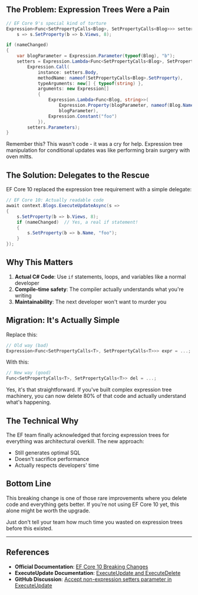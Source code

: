 ## The Problem: Expression Trees Were a Pain

```csharp
// EF Core 9's special kind of torture
Expression<Func<SetPropertyCalls<Blog>, SetPropertyCalls<Blog>>> setters =
    s => s.SetProperty(b => b.Views, 8);

if (nameChanged)
{
    var blogParameter = Expression.Parameter(typeof(Blog), "b");
    setters = Expression.Lambda<Func<SetPropertyCalls<Blog>, SetPropertyCalls<Blog>>>(
        Expression.Call(
            instance: setters.Body,
            methodName: nameof(SetPropertyCalls<Blog>.SetProperty),
            typeArguments: new[] { typeof(string) },
            arguments: new Expression[]
            {
                Expression.Lambda<Func<Blog, string>>(
                    Expression.Property(blogParameter, nameof(Blog.Name)),
                    blogParameter),
                Expression.Constant("foo")
            }),
        setters.Parameters);
}
```

Remember this? This wasn't code - it was a cry for help. Expression tree manipulation for conditional updates was like performing brain surgery with oven mitts.

## The Solution: Delegates to the Rescue

EF Core 10 replaced the expression tree requirement with a simple delegate:

```csharp
// EF Core 10: Actually readable code
await context.Blogs.ExecuteUpdateAsync(s =>
{
    s.SetProperty(b => b.Views, 8);
    if (nameChanged)  // Yes, a real if statement!
    {
        s.SetProperty(b => b.Name, "foo");
    }
});
```

## Why This Matters

1. **Actual C# Code**: Use `if` statements, loops, and variables like a normal developer
2. **Compile-time safety**: The compiler actually understands what you're writing
3. **Maintainability**: The next developer won't want to murder you

## Migration: It's Actually Simple

Replace this:
```csharp
// Old way (bad)
Expression<Func<SetPropertyCalls<T>, SetPropertyCalls<T>>> expr = ...;
```

With this:
```csharp
// New way (good)
Func<SetPropertyCalls<T>, SetPropertyCalls<T>> del = ...;
```

Yes, it's that straightforward. If you've built complex expression tree machinery, you can now delete 80% of that code and actually understand what's happening.

## The Technical Why

The EF team finally acknowledged that forcing expression trees for everything was architectural overkill. The new approach:

- Still generates optimal SQL
- Doesn't sacrifice performance
- Actually respects developers' time

## Bottom Line

This breaking change is one of those rare improvements where you delete code and everything gets better. If you're not using EF Core 10 yet, this alone might be worth the upgrade.

Just don't tell your team how much time you wasted on expression trees before this existed.

---

## References

- **Official Documentation**: [EF Core 10 Breaking Changes](https://learn.microsoft.com/en-us/ef/core/what-is-new/ef-core-10.0/breaking-changes)
- **ExecuteUpdate Documentation**: [ExecuteUpdate and ExecuteDelete](https://learn.microsoft.com/en-us/ef/core/saving/execute-insert-update-delete)
- **GitHub Discussion**: [Accept non-expression setters parameter in ExecuteUpdate](https://github.com/dotnet/efcore/issues/32018)